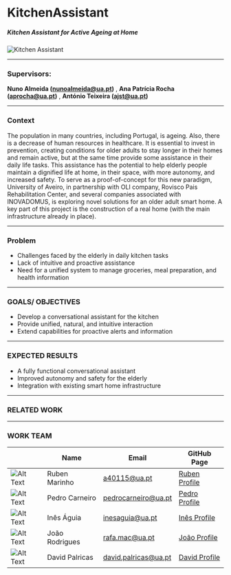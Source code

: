 # KitchenAssistant
##### Kitchen Assistant for Active Ageing at Home

![Kitchen Assistant](https://github.com/PedroMiguelTorresCarneiro/KitchenAssistant/blob/main/casaviva%2B_photo.png)

---
### Supervisors: 

 **Nuno Almeida (nunoalmeida@ua.pt)** ,  **Ana Patrícia Rocha (aprocha@ua.pt)** , **António Teixeira (ajst@ua.pt)**

---
### Context

The population in many countries, including Portugal, is ageing. Also, there is a decrease of human resources in healthcare. It is essential to invest in prevention, creating conditions for older adults to stay longer in their homes and remain active, but at the same time provide some assistance in their daily life tasks.
This assistance has the potential to help elderly people maintain a dignified life at home, in their space, with more autonomy, and increased safety.
To serve as a proof-of-concept for this new paradigm, University of Aveiro, in partnership with OLI company,
Rovisco Pais Rehabilitation Center, and several companies associated with INOVADOMUS, is exploring novel solutions for an older adult smart home. A key part of this project is the construction of a real home (with the main infrastructure already in place).

---
### Problem

- Challenges faced by the elderly in daily kitchen tasks
- Lack of intuitive and proactive assistance
- Need for a unified system to manage groceries, meal preparation, and health information

---
### GOALS/ OBJECTIVES

- Develop a conversational assistant for the kitchen
- Provide unified, natural, and intuitive interaction
- Extend capabilities for proactive alerts and information

---
### EXPECTED RESULTS

- A fully functional conversational assistant
- Improved autonomy and safety for the elderly
- Integration with existing smart home infrastructure


---
### RELATED WORK



---
### WORK TEAM

| | Name          | Email                      | GitHub Page                     |
|-|---------------|----------------------------|---------------------------------|
|![Alt Text](image-url.jpg)| Ruben Marinho | a40115@ua.pt               | [Ruben Profile](https://github.com/pedro) |
|![Alt Text](image-url.jpg)| Pedro Carneiro| pedrocarneiro@ua.pt        | [Pedro Profile](https://github.com/PedroMiguelTorresCarneiro)  |
|![Alt Text](image-url.jpg)| Inês Águia    | inesaguia@ua.pt            | [Inês Profile](https://github.com/john)  |
|![Alt Text](image-url.jpg)| João Rodrigues| rafa.mac@ua.pt             | [João Profile](https://github.com/john)  |
|![Alt Text](image-url.jpg)| David Palricas| david.palricas@ua.pt       | [David Profile](https://github.com/john)  |
